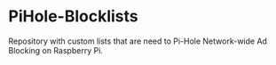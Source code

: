 # PiHole-Blocklists
Repository with custom lists that are need to Pi-Hole Network-wide Ad Blocking on Raspberry Pi.

